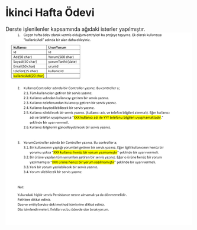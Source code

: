 # İkinci Hafta Ödevi
Derste işlenilenler kapsamında ağıdaki isterler yapılmıştır.
<img src="https://raw.githubusercontent.com/omerozturk18/N11-Bootcamp/master/SecondHomework/second-homework.png" />

